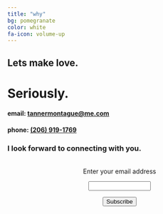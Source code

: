 ```yaml
---
title: "why"
bg: pomegranate
color: white
fa-icon: volume-up
---
```


## Lets make love.

# Seriously.

#### email: <tannermontague@me.com>

#### phone: <a href="tel:1-206-919-1769">(206) 919-1769</a>

### I look forward to connecting with you.



<form style="padding:3px;text-align:center;" action="https://tinyletter.com/tannermontague" method="post" target="popupwindow" onsubmit="window.open('https://tinyletter.com/tannermontague', 'popupwindow', 'scrollbars=yes,width=800,height=600');return true"><p><label for="tlemail">Enter your email address</label></p><p><input type="text" style="width:140px;margin:auto;" name="email" id="tlemail" /></p><input type="hidden" value="1" name="embed"/><input type="submit" value="Subscribe" /><p></p></form>
